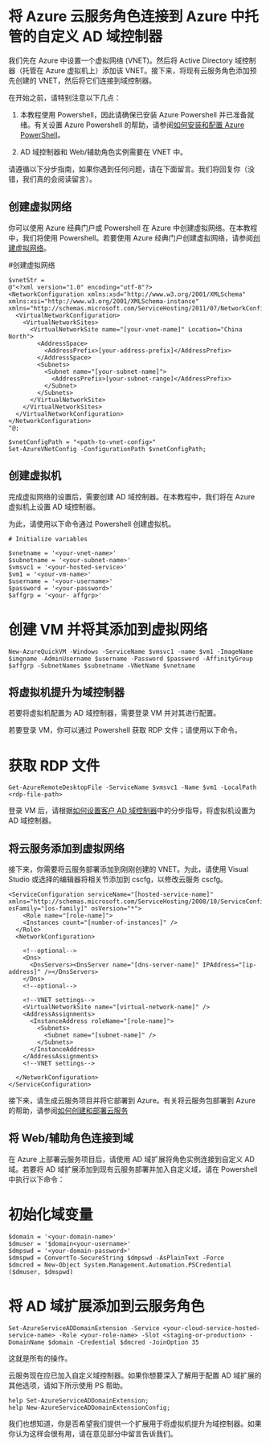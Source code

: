 <properties
  pageTitle="将云服务连接到自定义域控制器 | Azure"
  description="了解如何使用 Powershell 和 AD 域扩展将 Web/辅助角色连接到自定义 AD 域"
  services="cloud-services"
  documentationCenter=""
  authors="Thraka"
  manager="timlt"
  editor=""/>

  <tags
    ms.service="cloud-services"
    ms.date="03/25/2016"
    wacn.date="05/12/2016"/>

# 将 Azure 云服务角色连接到 Azure 中托管的自定义 AD 域控制器

我们先在 Azure 中设置一个虚拟网络 (VNET)。然后将 Active Directory 域控制器（托管在 Azure 虚拟机上）添加该 VNET。接下来，将现有云服务角色添加预先创建的 VNET，然后将它们连接到域控制器。

在开始之前，请特别注意以下几点：

1.	本教程使用 Powershell，因此请确保已安装 Azure Powershell 并已准备就绪。有关设置 Azure Powershell 的帮助，请参阅[如何安装和配置 Azure PowerShell](/documentation/articles/powershell-install-configure)。

2.	AD 域控制器和 Web/辅助角色实例需要在 VNET 中。

请遵循以下分步指南，如果你遇到任何问题，请在下面留言。我们将回复你（没错，我们真的会阅读留言）。

## 创建虚拟网络

你可以使用 Azure 经典门户或 Powershell 在 Azure 中创建虚拟网络。在本教程中，我们将使用 Powershell。若要使用 Azure 经典门户创建虚拟网络，请参阅[创建虚拟网络](/documentation/articles/virtual-networks-create-vnet-classic-portal)。

#创建虚拟网络

    $vnetStr =
    @"<?xml version="1.0" encoding="utf-8"?>
    <NetworkConfiguration xmlns:xsd="http://www.w3.org/2001/XMLSchema" xmlns:xsi="http://www.w3.org/2001/XMLSchema-instance" xmlns="http://schemas.microsoft.com/ServiceHosting/2011/07/NetworkConfiguration">
      <VirtualNetworkConfiguration>
        <VirtualNetworkSites>
          <VirtualNetworkSite name="[your-vnet-name]" Location="China North">
            <AddressSpace>
              <AddressPrefix>[your-address-prefix]</AddressPrefix>
            </AddressSpace>
            <Subnets>
              <Subnet name="[your-subnet-name]">
                <AddressPrefix>[your-subnet-range]</AddressPrefix>
              </Subnet>
            </Subnets>
          </VirtualNetworkSite>
        </VirtualNetworkSites>
      </VirtualNetworkConfiguration>
    </NetworkConfiguration>
    "@;

    $vnetConfigPath = "<path-to-vnet-config>"
    Set-AzureVNetConfig -ConfigurationPath $vnetConfigPath;

## 创建虚拟机

完成虚拟网络的设置后，需要创建 AD 域控制器。在本教程中，我们将在 Azure 虚拟机上设置 AD 域控制器。

为此，请使用以下命令通过 Powershell 创建虚拟机。

	# Initialize variables

	$vnetname = '<your-vnet-name>'
	$subnetname = '<your-subnet-name>'
	$vmsvc1 = '<your-hosted-service>'
	$vm1 = '<your-vm-name>'
	$username = '<your-username>'
	$password = '<your-password>'
	$affgrp = '<your- affgrp>'

# 创建 VM 并将其添加到虚拟网络

	New-AzureQuickVM -Windows -ServiceName $vmsvc1 -name $vm1 -ImageName $imgname -AdminUsername $username -Password $password -AffinityGroup $affgrp -SubnetNames $subnetname -VNetName $vnetname


## 将虚拟机提升为域控制器
若要将虚拟机配置为 AD 域控制器，需要登录 VM 并对其进行配置。

若要登录 VM，你可以通过 Powershell 获取 RDP 文件；请使用以下命令。

# 获取 RDP 文件
	Get-AzureRemoteDesktopFile -ServiceName $vmsvc1 -Name $vm1 -LocalPath <rdp-file-path>

登录 VM 后，请根据[如何设置客户 AD 域控制器](http://social.technet.microsoft.com/wiki/contents/articles/12370.windows-server-2012-set-up-your-first-domain-controller-step-by-step.aspx)中的分步指导，将虚拟机设置为 AD 域控制器。

## 将云服务添加到虚拟网络

接下来，你需要将云服务部署添加到刚刚创建的 VNET。为此，请使用 Visual Studio 或选择的编辑器将相关节添加到 cscfg，以修改云服务 cscfg。

    <ServiceConfiguration serviceName="[hosted-service-name]" xmlns="http://schemas.microsoft.com/ServiceHosting/2008/10/ServiceConfiguration" osFamily="[os-family]" osVersion="*">
        <Role name="[role-name]">
        <Instances count="[number-of-instances]" />
      </Role>
      <NetworkConfiguration>

        <!--optional-->
        <Dns>
          <DnsServers><DnsServer name="[dns-server-name]" IPAddress="[ip-address]" /></DnsServers>
        </Dns>
        <!--optional-->

        <!--VNET settings-->
        <VirtualNetworkSite name="[virtual-network-name]" />
        <AddressAssignments>
          <InstanceAddress roleName="[role-name]">
            <Subnets>
              <Subnet name="[subnet-name]" />
            </Subnets>
          </InstanceAddress>
        </AddressAssignments>
        <!--VNET settings-->

      </NetworkConfiguration>
    </ServiceConfiguration>

接下来，请生成云服务项目并将它部署到 Azure。有关将云服务包部署到 Azure 的帮助，请参阅[如何创建和部署云服务](/documentation/articles/cloud-services-how-to-create-deploy/#deploy)

## 将 Web/辅助角色连接到域

在 Azure 上部署云服务项目后，请使用 AD 域扩展将角色实例连接到自定义 AD 域。若要将 AD 域扩展添加到现有云服务部署并加入自定义域，请在 Powershell 中执行以下命令：

# 初始化域变量

	$domain = '<your-domain-name>'
	$dmuser = '$domain<your-username>'
	$dmpswd = '<your-domain-password>'
	$dmspwd = ConvertTo-SecureString $dmpswd -AsPlainText -Force
	$dmcred = New-Object System.Management.Automation.PSCredential ($dmuser, $dmspwd)

# 将 AD 域扩展添加到云服务角色

	Set-AzureServiceADDomainExtension -Service <your-cloud-service-hosted-service-name> -Role <your-role-name> -Slot <staging-or-production> -DomainName $domain -Credential $dmcred -JoinOption 35

这就是所有的操作。

云服务现在应已加入自定义域控制器。如果你想要深入了解用于配置 AD 域扩展的其他选项，请如下所示使用 PS 帮助。

    help Set-AzureServiceADDomainExtension;
    help New-AzureServiceADDomainExtensionConfig;

我们也想知道，你是否希望我们提供一个扩展用于将虚拟机提升为域控制器。如果你认为这样会很有用，请在意见部分中留言告诉我们。


<!---HONumber=Mooncake_0503_2016-->
